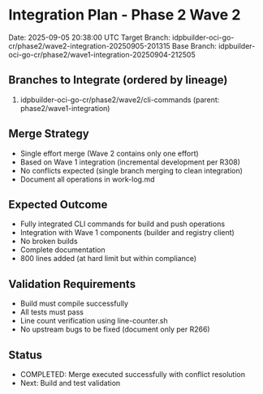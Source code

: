 # Integration Plan - Phase 2 Wave 2
Date: 2025-09-05 20:38:00 UTC
Target Branch: idpbuilder-oci-go-cr/phase2/wave2-integration-20250905-201315
Base Branch: idpbuilder-oci-go-cr/phase2/wave1-integration-20250904-212505

## Branches to Integrate (ordered by lineage)
1. idpbuilder-oci-go-cr/phase2/wave2/cli-commands (parent: phase2/wave1-integration)

## Merge Strategy
- Single effort merge (Wave 2 contains only one effort)
- Based on Wave 1 integration (incremental development per R308)
- No conflicts expected (single branch merging to clean integration)
- Document all operations in work-log.md

## Expected Outcome
- Fully integrated CLI commands for build and push operations
- Integration with Wave 1 components (builder and registry client)
- No broken builds
- Complete documentation
- 800 lines added (at hard limit but within compliance)

## Validation Requirements
- Build must compile successfully
- All tests must pass
- Line count verification using line-counter.sh
- No upstream bugs to be fixed (document only per R266)

## Status
- COMPLETED: Merge executed successfully with conflict resolution
- Next: Build and test validation